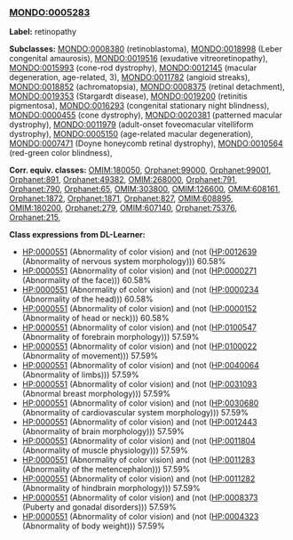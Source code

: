 
### [MONDO:0005283](http://purl.obolibrary.org/obo/MONDO_0005283)
**Label:** retinopathy

**Subclasses:** [MONDO:0008380](http://purl.obolibrary.org/obo/MONDO_0008380) (retinoblastoma), [MONDO:0018998](http://purl.obolibrary.org/obo/MONDO_0018998) (Leber congenital amaurosis), [MONDO:0019516](http://purl.obolibrary.org/obo/MONDO_0019516) (exudative vitreoretinopathy), [MONDO:0015993](http://purl.obolibrary.org/obo/MONDO_0015993) (cone-rod dystrophy), [MONDO:0012145](http://purl.obolibrary.org/obo/MONDO_0012145) (macular degeneration, age-related, 3), [MONDO:0011782](http://purl.obolibrary.org/obo/MONDO_0011782) (angioid streaks), [MONDO:0018852](http://purl.obolibrary.org/obo/MONDO_0018852) (achromatopsia), [MONDO:0008375](http://purl.obolibrary.org/obo/MONDO_0008375) (retinal detachment), [MONDO:0019353](http://purl.obolibrary.org/obo/MONDO_0019353) (Stargardt disease), [MONDO:0019200](http://purl.obolibrary.org/obo/MONDO_0019200) (retinitis pigmentosa), [MONDO:0016293](http://purl.obolibrary.org/obo/MONDO_0016293) (congenital stationary night blindness), [MONDO:0000455](http://purl.obolibrary.org/obo/MONDO_0000455) (cone dystrophy), [MONDO:0020381](http://purl.obolibrary.org/obo/MONDO_0020381) (patterned macular dystrophy), [MONDO:0011979](http://purl.obolibrary.org/obo/MONDO_0011979) (adult-onset foveomacular vitelliform dystrophy), [MONDO:0005150](http://purl.obolibrary.org/obo/MONDO_0005150) (age-related macular degeneration), [MONDO:0007471](http://purl.obolibrary.org/obo/MONDO_0007471) (Doyne honeycomb retinal dystrophy), [MONDO:0010564](http://purl.obolibrary.org/obo/MONDO_0010564) (red-green color blindness), 

**Corr. equiv. classes:** [OMIM:180050](http://purl.obolibrary.org/obo/OMIM_180050), [Orphanet:99000](http://www.orpha.net/ORDO/Orphanet_99000), [Orphanet:99001](http://www.orpha.net/ORDO/Orphanet_99001), [Orphanet:891](http://www.orpha.net/ORDO/Orphanet_891), [Orphanet:49382](http://www.orpha.net/ORDO/Orphanet_49382), [OMIM:268000](http://purl.obolibrary.org/obo/OMIM_268000), [Orphanet:791](http://www.orpha.net/ORDO/Orphanet_791), [Orphanet:790](http://www.orpha.net/ORDO/Orphanet_790), [Orphanet:65](http://www.orpha.net/ORDO/Orphanet_65), [OMIM:303800](http://purl.obolibrary.org/obo/OMIM_303800), [OMIM:126600](http://purl.obolibrary.org/obo/OMIM_126600), [OMIM:608161](http://purl.obolibrary.org/obo/OMIM_608161), [Orphanet:1872](http://www.orpha.net/ORDO/Orphanet_1872), [Orphanet:1871](http://www.orpha.net/ORDO/Orphanet_1871), [Orphanet:827](http://www.orpha.net/ORDO/Orphanet_827), [OMIM:608895](http://purl.obolibrary.org/obo/OMIM_608895), [OMIM:180200](http://purl.obolibrary.org/obo/OMIM_180200), [Orphanet:279](http://www.orpha.net/ORDO/Orphanet_279), [OMIM:607140](http://purl.obolibrary.org/obo/OMIM_607140), [Orphanet:75376](http://www.orpha.net/ORDO/Orphanet_75376), [Orphanet:215](http://www.orpha.net/ORDO/Orphanet_215), 

**Class expressions from DL-Learner:**

- [HP:0000551](http://purl.obolibrary.org/obo/HP_0000551) (Abnormality of color vision) and (not ([HP:0012639](http://purl.obolibrary.org/obo/HP_0012639) (Abnormality of nervous system morphology))) 60.58%
- [HP:0000551](http://purl.obolibrary.org/obo/HP_0000551) (Abnormality of color vision) and (not ([HP:0000271](http://purl.obolibrary.org/obo/HP_0000271) (Abnormality of the face))) 60.58%
- [HP:0000551](http://purl.obolibrary.org/obo/HP_0000551) (Abnormality of color vision) and (not ([HP:0000234](http://purl.obolibrary.org/obo/HP_0000234) (Abnormality of the head))) 60.58%
- [HP:0000551](http://purl.obolibrary.org/obo/HP_0000551) (Abnormality of color vision) and (not ([HP:0000152](http://purl.obolibrary.org/obo/HP_0000152) (Abnormality of head or neck))) 60.58%
- [HP:0000551](http://purl.obolibrary.org/obo/HP_0000551) (Abnormality of color vision) and (not ([HP:0100547](http://purl.obolibrary.org/obo/HP_0100547) (Abnormality of forebrain morphology))) 57.59%
- [HP:0000551](http://purl.obolibrary.org/obo/HP_0000551) (Abnormality of color vision) and (not ([HP:0100022](http://purl.obolibrary.org/obo/HP_0100022) (Abnormality of movement))) 57.59%
- [HP:0000551](http://purl.obolibrary.org/obo/HP_0000551) (Abnormality of color vision) and (not ([HP:0040064](http://purl.obolibrary.org/obo/HP_0040064) (Abnormality of limbs))) 57.59%
- [HP:0000551](http://purl.obolibrary.org/obo/HP_0000551) (Abnormality of color vision) and (not ([HP:0031093](http://purl.obolibrary.org/obo/HP_0031093) (Abnormal breast morphology))) 57.59%
- [HP:0000551](http://purl.obolibrary.org/obo/HP_0000551) (Abnormality of color vision) and (not ([HP:0030680](http://purl.obolibrary.org/obo/HP_0030680) (Abnormality of cardiovascular system morphology))) 57.59%
- [HP:0000551](http://purl.obolibrary.org/obo/HP_0000551) (Abnormality of color vision) and (not ([HP:0012443](http://purl.obolibrary.org/obo/HP_0012443) (Abnormality of brain morphology))) 57.59%
- [HP:0000551](http://purl.obolibrary.org/obo/HP_0000551) (Abnormality of color vision) and (not ([HP:0011804](http://purl.obolibrary.org/obo/HP_0011804) (Abnormality of muscle physiology))) 57.59%
- [HP:0000551](http://purl.obolibrary.org/obo/HP_0000551) (Abnormality of color vision) and (not ([HP:0011283](http://purl.obolibrary.org/obo/HP_0011283) (Abnormality of the metencephalon))) 57.59%
- [HP:0000551](http://purl.obolibrary.org/obo/HP_0000551) (Abnormality of color vision) and (not ([HP:0011282](http://purl.obolibrary.org/obo/HP_0011282) (Abnormality of hindbrain morphology))) 57.59%
- [HP:0000551](http://purl.obolibrary.org/obo/HP_0000551) (Abnormality of color vision) and (not ([HP:0008373](http://purl.obolibrary.org/obo/HP_0008373) (Puberty and gonadal disorders))) 57.59%
- [HP:0000551](http://purl.obolibrary.org/obo/HP_0000551) (Abnormality of color vision) and (not ([HP:0004323](http://purl.obolibrary.org/obo/HP_0004323) (Abnormality of body weight))) 57.59%


